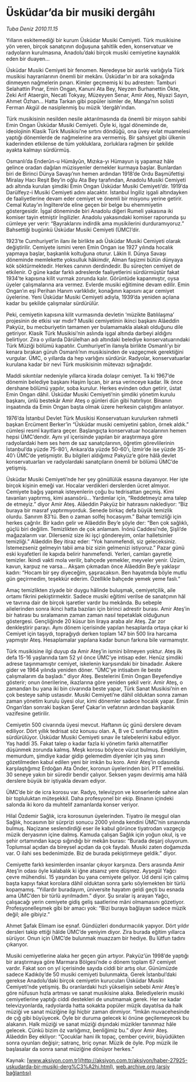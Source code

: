 # Üsküdar’da bir musiki dergâhı

*Tuba Deniz 2010.11.15*

<font class="agenda2NewsSpot">
 Yılların eskitemediği bir kurum Üsküdar Musiki Cemiyeti. Türk musikisine yön veren, birçok sanatçının doğuşuna şahitlik eden, konservatuar ve radyoların kurulmasına, Anadolu’daki birçok musiki cemiyetine kaynaklık eden bir duayen...
</font>
<font class="newsDetail">
 <p>
  <p class="MsoNormal">
   Üsküdar Musiki Cemiyeti bir fenomen. Neredeyse bir asırlık varlığıyla Türk musikisi hayranlarının önemli bir mekânı. Üsküdar’ın bir ara sokağında dinmeyen nağmelerin pınarı. Kimler geçmemiş ki bu adresten: Tamburi Selahattin Pınar, Emin Ongan, Kanuni Ata Bey, Neyzen Burhanettin Ökte, Zeki Arif Ataergin, Necati Tokyay, Müzeyyen Senar, Amir Ateş, Niyazi Sayın, Ahmet Özhan… Hatta Tarkan gibi popüler isimler de, Manga’nın solisti Ferman Akgül de nasiplenmiş bu müzik ‘dergâh’ından.
  </p>
  <p class="MsoNormal">
   Türk musikisinin nesilden nesile aktarılmasında da önemli bir misyon sahibi Emin Ongan Üsküdar Musiki Cemiyeti. Öyle ki, işgal döneminde de, ideolojinin Klasik Türk Musikisi’ne sırtını döndüğü, ona üvey evlat muamelesi yaptığı dönemlerde de nağmelerine ara vermemiş. Bir şahsiyet gibi ülkenin kaderinden etkilense de tüm yokluklara, zorluklara rağmen bir şekilde ayakta kalmayı sürdürmüş.
  </p>
  <p class="MsoNormal">
   Osmanlı’da Enderûn-u Hümâyûn, Mızıka-yı Hümayun iş yapamaz hâle gelince oradan dağılan müzisyenler dernekler kurmaya başlar. Bunlardan biri de Birinci Dünya Savaşı’nın hemen ardından 1918’de Ordu Başmüfettişi Miralay Hacı Reşit Bey’in oğlu Ata Bey tarafından, Anadolu Musiki Cemiyeti adı altında kurulan şimdiki Emin Ongan Üsküdar Musiki Cemiyeti’dir. 1919’da Darülfeyz-i Musiki Cemiyeti adını alacaktır. İstanbul İngiliz işgali altındayken de faaliyetlerine devam eder cemiyet ve önemli bir misyonu yerine getirir. Cemal Kutay’ın İngiltere’de eline geçen bir belge bu ehemmiyetin göstergesidir. İşgal döneminde biri Anadolu diğeri Rumeli yakasına iki komiser tayin etmiştir İngilizler. Anadolu yakasındaki komiser raporunda şu cümleye yer verir: “Bayraklarını indirdik ama musikilerini durduramıyoruz.” Bahsettiği bugünkü Üsküdar Musiki Cemiyeti (ÜMC)’dir.
  </p>
  <p class="MsoNormal">
   1923’te Cumhuriyet’in ilanı ile birlikte adı Üsküdar Musiki Cemiyeti olarak değiştirilir. Cemiyete ismini veren Emin Ongan ise 1927 yılında hocalık yapmaya başlar, başkanlık koltuğuna oturur. Lâkin II. Dünya Savaşı döneminde memlekette yoksulluk hâkimdir, Alman faşizmi bütün dünyaya kök söktürmektedir. Herkes canının derdindedir. Bu süreçten cemiyet de etkilenir. O güne kadar farklı adreslerde faaliyetlerini sürdürmüştür fakat 1934’te kapısına kilit vurmak zorunda kalır. Görüntüde kapanmıştır, oysa üyeler çalışmalarına ara vermez. Evlerde musiki eğitimine devam edilir. Emin Ongan’ın eşi Perihan Hanım varlıklıdır, konağının kapısını açar cemiyet üyelerine. Yeni Üsküdar Musiki Cemiyeti adıyla, 1939’da yeniden açılana kadar bu şekilde çalışmalar sürdürülür.
  </p>
  <p class="MsoNormal">
   Peki, cemiyetin kapısına kilit vurmasında devletin ‘müzikte Batılılaşma’ projesinin de etkisi var mıdır? Musiki cemiyetinin ikinci başkanı Alâeddin Pakyüz, bu mecburiyetin tamamen yer bulamamakla alakalı olduğunu dile getiriyor. Klasik Türk Musikisi’nin aslında işgal altında darbeyi aldığını belirtiyor. Zira o yıllarda Dârülelhan adı altındaki belediye konservatuarındaki Türk Müziği bölümü kapatılır. Cumhuriyet’in ilanıyla birlikte Osmanlı’yı bir kenara bırakan güruh Osmanlı’nın musikisinden de vazgeçmek gerektiğini vurgular. ÜMC, o yıllarda da hep varlığını sürdürür. Radyolar, konservatuarlar kurulana kadar bir nevi Türk musikisinin mütevazı sığınağıdır.
  </p>
  <p class="MsoNormal">
   Maddi sıkıntılar nedeniyle yıllarca kirada dolaşır cemiyet. Ta ki 1967’de dönemin belediye başkanı Haşim İşcan, bir arsa verinceye kadar. İlk önce dershane bölümü yapılır, soba kurulur. Herkes evinden odun getirir, üstat Emin Ongan dâhil. Üsküdar Musiki Cemiyeti’nin şimdiki yönetim kurulu başkanı, ünlü bestekâr Amir Ateş o günleri dün gibi hatırlıyor. Binanın inşaatında da Emin Ongan başta olmak üzere herkesin çalıştığını anlatıyor.
  </p>
  <p class="MsoNormal">
   1976’da İstanbul Devlet Türk Musikisi Konservatuarı kurulurken rahmetli başkan Ercüment Berker’in “Üsküdar musiki cemiyetini şablon, örnek aldık.”
   <span>
   </span>
   cümlesi resmî kayıtlara geçer. Başlangıçta konservatuar hocalarının hemen hepsi ÜMC’dendir. Aynı yıl içerisinde yapılan bir araştırmaya göre radyolardaki hem ses hem de saz sanatçılarının, öğretim görevlilerinin İstanbul’da yüzde 75-80’i, Ankara’da yüzde 50-60’ı, İzmir’de ise yüzde 35-40’ı ÜMC’de yetişmiştir. Bu bilgileri aldığımız Pakyüz’e göre hâlâ devlet konservatuarları ve radyolardaki sanatçıların önemli bir bölümü ÜMC’de yetişmiş.
  </p>
  <p class="MsoNormal">
   Üsküdar Musiki Cemiyeti’nde her şey gönüllülük esasına dayanıyor. Her işte birçok kişinin emeği var. Hocalar verdikleri derslerden ücret almıyor. Cemiyete bağış yapmak isteyenlerin çoğu bu tedrisattan geçmiş. Kimi tavanları yaptırmış, kimi asansörü… Yardımlar için, “Reddetmeyiz ama talep de etmeyiz.” diyor Amir Ateş. Alâeddin Pakyüz bir hatırasını naklediyor: “Biz buraya bir masraf yaptırmıyorduk. Senede birkaç defa büyük temizlik olurdu. Sanırım 83’tü. Ben o zaman solfej hocasıyım.” Bahar temizliği için herkes çağrılır. Bir kadın gelir ve Alâeddin Bey’e şöyle der: “Ben çok sağlıklı, güçlü biri değilim. Temizlikten de çok anlamam. İnönü Caddesi’nde, Şişli’de mağazalarım var. Dilerseniz size iki işçi göndereyim, onlar halletsinler temizliği.” Alâeddin Bey itiraz eder:
   <span>
   </span>
   “Yok hanımefendi, siz geleceksiniz. İstemezseniz gelmeyin tabii ama biz sizin gelmenizi istiyoruz.” Pazar günü eski kıyafetleri ile kapıda belirir hanımefendi. Yerleri, camları gayretle temizler. İkindi vakti mola verilir, bahçede yemekler, meyveler yenir. Üzüm, kavun, karpuz ne varsa... Akşam çıkmadan önce Alâeddin Bey’e yaklaşır kadın: “Hocam bir şey diyeceğim, şaşıracaksın. Ben hayatımda böyle mutlu gün geçirmedim, teşekkür ederim. Özellikle bahçede yemek yeme faslı.”
  </p>
  <p class="MsoNormal">
   Amaç temizlikten ziyade bir duygu hâlinde buluşmak, cemiyetçilik, aile ortamı fikrini pekiştirmektir. Sadece musiki eğitimi verilse de sanatçının hâl ve tavrına dair de birçok işaretler vardır bu mekânda. Bu sebeple ailelerinden sonra ikinci hatta bazıları için birinci adrestir burası. Amir Ateş’in bir hatırası bu sıralamanın zaman zaman nasıl tepetaklak olduğunun göstergesi. Gençliğinde 20 küsur bin liraya araba alır Ateş. Zar zor denkleştirir parayı. Aynı dönem içerisinde yapılan hesaplarda ortaya çıkar ki Cemiyet için taşıydı, toprağıydı derken toplam 147 bin 500 lira harcama yapmıştır Ateş. Hesaplamalar yapılana kadar bunun farkına bile varmamıştır.
  </p>
  <p class="MsoNormal">
   Türk musikisine ilgi duyup da Amir Ateş’in ismini bilmeyen yoktur. Ateş ilk defa 15-16 yaşlarında tam 52 yıl önce ÜMC’ye intisap eder. Henüz şimdiki adrese taşınmamıştır cemiyet, iskelenin karşısındaki bir binadadır. Askere gider ve 1964 yılında yeniden döner. “ÜMC’ye intisabım ile beste çalışmalarım da başladı.” diyor Ateş. Bestelerini Emin Ongan Beyefendiye gösterir; onun önerilerine, ikazlarına göre yeniden şekil verir. Amir Ateş, o zamandan bu yana iki bin civarında beste yapar, Türk Sanat Musikisi’nin en çok besteye sahip ustasıdır. Musiki Cemiyeti’ne dâhil olduktan sonra zaman zaman yönetim kurulu üyesi olur, kimi dönemler sadece hocalık yapar. Emin Ongan’dan sonraki başkan Şeref Çakar’ın vefatının ardından başkanlık vazifesine getirilir.
  </p>
  <p class="MsoNormal">
   Cemiyetin 500 civarında üyesi mevcut. Haftanın üç günü derslere devam ediliyor. Dört yıllık tedrisat söz konusu olan. A, B ve C sınıflarında eğitim sürdürülüyor. Üsküdar Musiki Cemiyeti sınav ile talebelerini kabul ediyor. Yaş haddi 35. Fakat talep o kadar fazla ki yönetim farklı alternatifler düşünmek zorunda kalmış. Meşk korosu böylece vücut bulmuş. Emekliyim, memurdum, şimdiye kadar gidip gelemedim diyenler için yaş sınırı gözetilmeden kabul edilen yeni bir imkân bu koro.
   <span>
   </span>
   Amir Ateş’in odasında karşılaştığımız Erdoğan Ata Önder, koronun üyelerinden biri. PTT emeklisi. 30 seneye yakın bir süredir bendir çalıyor. Seksen yaşını devirmiş ama hâlâ derslere büyük bir iştiyakla devam ediyor.
  </p>
  <p class="MsoNormal">
   ÜMC’de bir de icra korosu var. Radyo, televizyon ve konserlerde sahne alan bir topluluktan müteşekkil. Daha profesyonel bir ekip. Binanın içindeki salonda iki koro da muhtelif zamanlarda konser veriyor.
  </p>
  <p class="MsoNormal">
   Hilal Özdemir Sağlık, icra korosunun üyelerinden. Tiyatro ile meşgul olan Sağlık, hocasının bir sürprizi sonucu 2000 yılında kendini ÜMC’nin sınavında bulmuş. Naçizane seslendirdiği eser ile kabul görünce tiyatrodan vazgeçip müzik deryasının içine dalmış. Kamuda çalışan Sağlık için yoğun okul, iş ve şehir ortamından kaçıp sığındığı bir mekân burası: “Burada deşarj oluyorum. Toplumsal açıdan da bireysel açıdan da çok faydalı. Musiki zaten doğamızda var. O ilahi ses bedenimizde. Biz de burada pekiştirmeye geldik.” diyor.
  </p>
  <p class="MsoNormal">
   Cemiyette farklı kesimlerden insanlar çıkıyor karşınıza. Ders arasında Amir Ateş’in odası öyle kalabalık ki iğne atsanız yere düşmez. Ayşegül Yağcı çevre mühendisi. 15 yaşından bu yana cemiyete geliyor. Ud dersi için çalmış başta kapıyı fakat korolara dâhil olduktan sonra şarkı söylemekten bir türlü kopamamış. “Yıllardır buradayım, üniversite hayatım geldi geçti bu esnada ama ÜMC’den bir türlü ayrılmadım.” diyor. Şu sıralar iş arayan Yağcı, çalışacağı yerin cemiyete gidiş geliş saatlerine mâni olmamasını gözetiyor. Profesyonelleşmek gibi bir amacı yok: “Bizi buraya bağlayan sadece müzik değil; aile gibiyiz.”
  </p>
  <p class="MsoNormal">
   Ahmet Şafak Elimam ise esnaf. Gündüzleri dondurmacılık yapıyor. Dört yıldır dersleri takip ettiği hâlde ÜMC’de yeniyim diyor. Zira burada eğitim yıllarca sürüyor. Onun için ÜMC’de bulunmak muazzam bir hediye. Bu lütfun tadını çıkarıyor.
  </p>
  <p class="MsoNormal">
   Musiki cemiyetlerine alaka her geçen gün artıyor. Pakyüz’ün 1998’de yaptığı bir araştırmaya göre Marmara Bölgesi’nde o dönem toplam 67 cemiyet vardır. Fakat son on yıl içerisinde sayıda ciddi bir artış olur. Günümüzde sadece Kadıköy’de 50 musiki cemiyeti bulunmakta. Gerek İstanbul’daki gerekse Anadolu’daki birçok cemiyetin kurucuları Üsküdar Musiki Cemiyeti’nde yetişmiş. Bu oranlardaki hızlı yükselişin sebebi Amir Ateş’e göre nüfusun hızla artması ve sanat musikisine alaka. Belediyelerin musiki cemiyetlerine yaptığı ciddi destekleri de unutmamak gerek. Her ne kadar televizyonlarda, radyolarda hatta sokakta popüler müzik dayatılsa da halk müziği ve sanat müziğine ilgi hiçbir zaman dinmiyor. “İmkân muvacehesinde de çığ gibi büyüyecek. Öyle bir duruma gelecek ki önüne geçilemeyecek bu alakanın. Halk müziği ve sanat müziği dışındaki müzikler tanınmaz hâle gelecek. Çünkü bizim öz varlığımız, benliğimiz bu.” diyor Amir Ateş. Alâeddin Bey ekliyor: “Çocuklar hani ilk topaç, çember çevirir, büyüdükten sonra oyunları değişir; satranç, briç oynar. Müzik de öyle. Pop müzik ile başlasalar da sonra sanat müziğine dönüyor herkes.”
  </p>
 </p>
</font>

Kaynak: [www.aksiyon.com.tr](http://aksiyon.com.tr/aksiyon/haber-27925-uskudarda-bir-musiki-derg%C3%A2hi.html), [web.archive.org (arşiv bağlantısı)](http://web.archive.org/web/20101209170233/http://aksiyon.com.tr/aksiyon/haber-27925-uskudarda-bir-musiki-derg%C3%A2hi.html)
